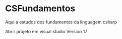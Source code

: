 # CSFundamentos
Aqui á estudos dos fundamentos da linguagem csharp

Abrir projeto em visual studio Version 17
